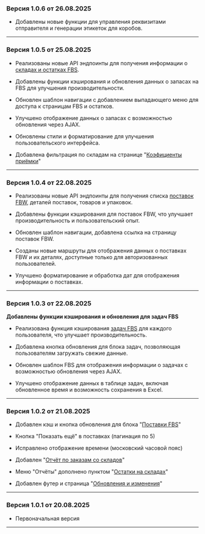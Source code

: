 ###  Версия 1.0.6 от 26.08.2025
* Добавлены новые функции для управления реквизитами отправителя и генерации этикеток для коробов.

---
###  Версия 1.0.5 от 25.08.2025

* Реализованы новые API эндпоинты для получения информации о [складах и остатках FBS](/fbs-stock).
* Добавлены функции кэширования и обновления данных о запасах на FBS для улучшения производительности.
* Обновлен шаблон навигации с добавлением выпадающего меню для доступа к страницам FBS и остатков.
* Улучшено отображение данных о запасах с возможностью обновления через AJAX.
* Обновлены стили и форматирование для улучшения пользовательского интерфейса.
* Добавлена фильтрация по складам на странице "[Коэфициенты приёмки](/coefficients)"
---
###  Версия 1.0.4 от 22.08.2025

* Реализованы новые API эндпоинты для получения списка [поставок FBW](/fbw), деталей поставок, товаров и упаковок.
* Добавлены функции кэширования для поставок FBW, что улучшает производительность и пользовательский опыт.
* Обновлен шаблон навигации, добавлена ссылка на страницу поставок FBW.
* Созданы новые маршруты для отображения данных о поставках FBW и их деталях, доступные только для авторизованных пользователей.
* Улучшено форматирование и обработка дат для отображения информации о поставках.
---
###  Версия 1.0.3 от 22.08.2025

**Добавлены функции кэширования и обновления для задач FBS**
* Реализована функция кэширования [задач FBS](/fbs) для каждого пользователя, что улучшает производительность.
* Добавлена кнопка обновления для блока задач, позволяющая пользователям загружать свежие данные.
* Обновлен шаблон FBS для отображения информации о задачах с возможностью обновления через AJAX.
* Улучшено отображение данных в таблице задач, включая обновленное время и возможность сохранения в Excel.

---

### Версия 1.0.2 от 21.08.2025

*  Добавлен кэш и кнопка обновления для блока "[Поставки FBS](/fbs)"
*  Кнопка "Показать ещё" в поставках (пагинация по 5)
*  Исправлено отображение времени (московский часовой пояс)
*  Добавлен "[Отчёт по заказам со складов](/report/sales)"
*  Меню "Отчёты" дополнено пунктом "[Остатки на складах](/stocks)"
*  Добавлен футер и страница "[Обновления и изменения](/changelog)"

---

### Версия 1.0.1 от 20.08.2025

*  Первоначальная версия
---